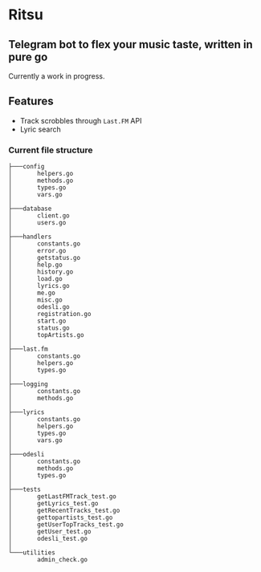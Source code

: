 # Ritsu

## Telegram bot to flex your music taste, written in pure go

Currently a work in progress.

## Features

- Track scrobbles through `Last.FM` API
- Lyric search

### Current file structure

```
├───config
│       helpers.go
│       methods.go
│       types.go
│       vars.go
│
├───database
│       client.go
│       users.go
│
├───handlers
│       constants.go
│       error.go
│       getstatus.go
│       help.go
│       history.go
│       load.go
│       lyrics.go
│       me.go
│       misc.go
│       odesli.go
│       registration.go
│       start.go
│       status.go
│       topArtists.go
│
├───last.fm
│       constants.go
│       helpers.go
│       types.go
│
├───logging
│       constants.go
│       methods.go
│
├───lyrics
│       constants.go
│       helpers.go
│       types.go
│       vars.go
│
├───odesli
│       constants.go
│       methods.go
│       types.go
│
├───tests
│       getLastFMTrack_test.go
│       getLyrics_test.go
│       getRecentTracks_test.go
│       gettopartists_test.go
│       getUserTopTracks_test.go
│       getUser_test.go
│       odesli_test.go
│
└───utilities
        admin_check.go

```
